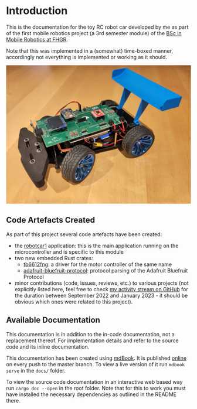 # Introduction
This is the documentation for the toy RC robot car developed by me as part of the first mobile robotics project
(a 3rd semester module) of the [BSc in Mobile Robotics at FHGR](https://fhgr.ch/mr).

Note that this was implemented in a (somewhat) time-boxed manner, accordingly not everything is implemented or working as it should.

![The robotcar](img/robotcar-photo.jpg)

## Code Artefacts Created
As part of this project several code artefacts have been created:
* the [robotcar1](https://github.com/rursprung/robotcar1/) application:
  this is the main application running on the microcontroller and is specific to this module
* two new embedded Rust crates:
  * [tb6612fng](https://crates.io/crates/tb6612fng): a driver for the motor controller of the same name
  * [adafruit-bluefruit-protocol](https://crates.io/crates/adafruit-bluefruit-protocol): protocol parsing of the Adafruit Bluefruit Protocol
* minor contributions (code, issues, reviews, etc.) to various projects (not explicitly listed here, feel free to check
  [my activity stream on GitHub](https://github.com/rursprung/) for the duration between September 2022 and January 2023 -
  it should be obvious which ones were related to this project).

## Available Documentation
This documentation is in addition to the in-code documentation, not a replacement thereof. For implementation details
and refer to the source code and its inline documentation.

This documentation has been created using [mdBook](https://rust-lang.github.io/mdBook/).
It is published [online](https://rursprung.github.io/robotcar1/) on every push to the master branch.
To view a live version of it run `mdbook serve` in the `docs/` folder.

To view the source code documentation in an interactive web based way run `cargo doc --open` in the root folder.
Note that for this to work you must have installed the necessary dependencies as outlined in the README there.
